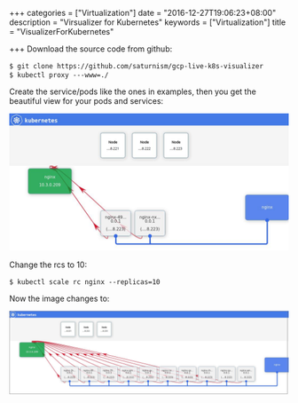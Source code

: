 +++
categories = ["Virtualization"]
date = "2016-12-27T19:06:23+08:00"
description = "Virsualizer for Kubernetes"
keywords = ["Virtualization"]
title = "VisualizerForKubernetes"

+++
Download the source code from github:    

```
$ git clone https://github.com/saturnism/gcp-live-k8s-visualizer
$ kubectl proxy ---www=./
```
Create the service/pods like the ones in examples, then you get the beautiful
view for your pods and services:    

![/images/2016_12_27_18_06_46_1061x521.jpg](/images/2016_12_27_18_06_46_1061x521.jpg)    

Change the rcs to 10:    

```
$ kubectl scale rc nginx --replicas=10
```
Now the image changes to:    

![/images/2016_12_27_18_06_57_1852x550.jpg](/images/2016_12_27_18_06_57_1852x550.jpg)

